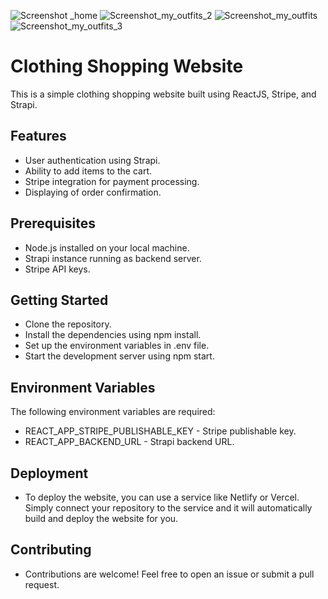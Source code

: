 ![Screenshot _home](https://user-images.githubusercontent.com/82724814/227295016-4d81fcf1-d7e3-4a77-b738-5bb2fb2d1a5e.jpg)
![Screenshot_my_outfits_2](https://user-images.githubusercontent.com/82724814/227699958-3b576b33-d559-42a0-9593-6c440b6db89f.jpg)
![Screenshot_my_outfits](https://user-images.githubusercontent.com/82724814/227699959-1f92a5d1-7b79-487b-836d-165d04284bef.jpg)
![Screenshot_my_outfits_3](https://user-images.githubusercontent.com/82724814/227699955-cf0f96f7-cb0f-4bda-960e-8111990a27e1.jpg)

# Clothing Shopping Website

This is a simple clothing shopping website built using ReactJS, Stripe, and Strapi.

## Features

- User authentication using Strapi.
- Ability to add items to the cart.
- Stripe integration for payment processing.
- Displaying of order confirmation.

## Prerequisites

- Node.js installed on your local machine.
- Strapi instance running as backend server.
- Stripe API keys.

## Getting Started

- Clone the repository.
- Install the dependencies using npm install.
- Set up the environment variables in .env file.
- Start the development server using npm start.

## Environment Variables

The following environment variables are required:

- REACT_APP_STRIPE_PUBLISHABLE_KEY - Stripe publishable key.
- REACT_APP_BACKEND_URL - Strapi backend URL.

## Deployment

- To deploy the website, you can use a service like Netlify or Vercel. Simply connect your repository to the service and it will automatically build and deploy the website for you.

## Contributing

- Contributions are welcome! Feel free to open an issue or submit a pull request.


